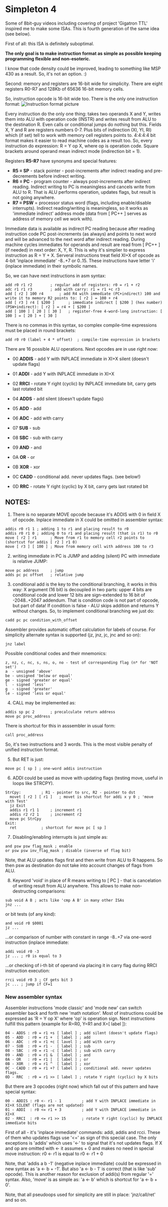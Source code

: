 # Simpleton 4

Some of 8bit-guy videos including covering of project 'Gigatron TTL' inspired me to make some ISAs.
This is fourth generation of the same idea (see below).

First of all: this ISA is definitely suboptimal.

**The only goal is to make instruction format as simple as possible keeping programming flexible and non-esoteric.**

I know that code density could be improved, leading to something like MSP 430 as a result. So, it's not an option. :)

Second: memory and registers are 16-bit wide for simplicity.
There are eight registers R0-R7 and 128Kb of 65636 16-bit memory cells.

So, instruction opcode is 16-bit wide too. There is the only one instruction format:
![Instruction format picture](https://cdn.jpg.wtf/futurico/95/66/1613283583-9566e916e4b56fca243a37105c20898d.png)

Every instruction do the only one thing: takes two operands X and Y, writes them into ALU with operation code (INSTR) and writes result from ALU to the destination R. Even calls or conditional jumps do nothing but this.
Fields X, Y and R are registers numbers 0-7. Plus bits of indirection (XI, YI, RI) which (if set) tell to work with memory cell registers points to. 4:4:4:4 bit format makes it easier to read machine codes as a result too.
So, every instruction do expression: R = Y op X, where op is operation code. Square brackets around operand mean indirect mode (indirection bit = 1).

Registers **R5-R7** have synonyms and special features:
- **R5 = SP** - stack pointer - post-increments after indirect reading and pre-decrements before indirect writing.
- **R6 = PC** - program counter - always post-increments after indirect reading. Indirect writing to PC is meaningless and cancels write from ALU to R. That is ALU performs operation, updates flags, but result is not going anywhere.
- **R7 = PSW** = processor status word (flags, including enable/disable interrupts). Indirect reading/writing is meaningless, so it works as 'immediate indirect' address mode (data from [ PC++ ] serves as address of memory cell we work with).

Immediate data is available as indirect PC reading because after reading instruction code PC post-increments (as always) and points to next word and will be advanced to the next word after indirect reading.
During machine cycles immediates for operands and result are read from [ PC++ ] (if needed) in next order: X, Y, R. This is why it's simplier to express instruction as R = Y + X.
Serveral instructions treat field XI+X of opcode as 4-bit 'inplace immediate' -8..+7 or 0..15. These instructions have letter 'i' (inplace immediate) in their symbolic names.

So, we can have next instructions in asm syntax: 
```
add r0 r1 r2		; regular add of registers: r0 = r1 + r2
adc r1 r1 r3		; add with carry: r1 = r1 +c r3
add [ r2 ] 100 r4		; add R4 with immediate (PC+indirect) 100 and write it to memory R2 points to: [ r2 ] = 100 + r4
add [ r3 ] r4 [ $200 ]		; immediate indirect [ $200 ] (hex number) (PSW+indirect): [ r2 ] = r4 + [ $200 ]
add [ 100 ] [ 20 ] [ 30 ]	; register-free 4-word-long instruction: [ 100 ] = [ 20 ] + [ 30 ]
```
There is no commas in this syntax, so complex compile-time expressions must be placed in round brackets:
```
add r0 r0 (label + 4 * offset)	; compile-time expression in brackets
```

There are 16 possible ALU operations. Next opcodes are in use right now:
- 00 **ADDIS** - add Y with INPLACE immediate in XI+X silent (doesn't update flags)
- 01 **ADDI** - add Y with INPLACE immediate in XI+X
- 02 **RRCI** - rotate Y right (cyclic) by INPLACE immediate bit, carry gets last rotated bit

- 04 **ADDS** - add silent (doesn't update flags)
- 05 **ADD** - add
- 06 **ADC** - add with carry
- 07 **SUB** - sub
- 08 **SBC** - sub with carry
- 09 **AND** - and
- 0A **OR** - or
- 0B **XOR** - xor
- 0C **CADD** - conditional add. never updates flags. (see below!)
- 0D **RRC** - rotate Y right (cyclic) by X bit, carry gets last rotated bit

## NOTES:

1. There is no separate MOVE opcode because it's ADDIS with 0 in field X of opcode.
Inplace immediate in X could be omitted in assembler syntax:
```
addis r0 r1 1 ; adding 1 to r1 and placing result to r0
addis r0 r1 0 ; adding 0 to r1 and placing result (that is r1) to r0
move [ r2 ] r1 		; Move from r1 to memory cell r2 points to (shortcut for addis [ r2 ] r1 0)
move [ r3 ] [ 100 ]	; Move from memory cell with address 100 to r3
```
2. writing immediate in PC is JUMP and adding (silent) PC with immediate is relative JUMP:
```
move pc address		; jump
adds pc pc offset	; relative jump
```
3. conditional add is the key to the conditional branching, it works in this way: X argument (16 bit) is decoupled in two parts: upper 4 bits are conditional code and lower 12 bits are sign-extended to 16 bit of -2048..+2047 addendum. That is condition code is not part of opcode, but part of data! If condition is false - ALU skips addition and returns Y without changes.
So, to implement conditional branching we just do:
```
cadd pc pc condition_with_offset
```
Assembler provides automatic offset calculation for labels of course.
For simplicity alternate syntax is supported (jz, jnz, jc, jnc and so on):
```
jnz label
```
Possible conditional codes and their mnemonics:
```
z, nz, c, nc, s, ns, o, no - test of corresponding flag (n* for 'NOT set')
a  - unsigned 'above'
be - unsigned 'below or equal'
ge - signed 'greater or equal'
l  - signed 'less'
g  - signed 'greater'
le - signed 'less or equal'
```
4. CALL may be implemented as:
```
addis sp pc 2 		; precalculate return address
move pc proc_address
```
There is shortcut for this in asssembler in usual form:
```
call proc_address
```
So, it's two instructions and 3 words. This is the most visible penalty of unified instruction format.

5. But RET is just:
```
move pc [ sp ] ; one-word addis instruction
```
6. ADDI could be used as move with updating flags (testing move, useful in loops like STRCPY).
```
StrCpy: 		; R1 - pointer to src, R2 - pointer to dst
  movet [ r2 ] [ r1 ] 	; movet is shortcut for addi x y 0 ; 'move with Test'
  jz Exit
  addis r1 r1 1		; increment r1
  addis r2 r2 1		; increment r2
  move pc StrCpy
Exit:
  ret 			; shortcut for move pc [ sp ]
```
7. Disabling/enabling interrupts is just simple as:
```
and psw psw flag_mask ; enable
or psw psw inv_flag_mask ; disable (inverse of flag bit)
```
Note, that ALU updates flags first and then write from ALU to R happens. So then psw as destination do not take into account changes of flags from ALU.

8.  Keyword 'void' in place of R means writing to [ PC ] - that is cancelation of writing result from ALU anywhere.
This allows to make non-destructing comparisons:
```                                              
sub void A B ; acts like 'cmp A B' in many other ISAs
jnz ...
```
or bit tests (of any kind):
```
and void r0 $0001
jz ...
```
...or comparison of number with constant in range -8..+7 via one-word instruction (inplace immediate:
```
addi void r0 -3
jz ... ; r0 is equal to 3
```
...or checking of i-th bit of operand via placing it in carry flag during RRCI instruction execution:
```
rrci void r0 3 ; CF gets bit 3
jc ... ; jump if CF=1
```

### New assembler syntax

Assembler instructions 'mode classic' and 'mode new' can switch assembler back and forth new 'math notation'.
Most of instructions could be expressed as 'R = Y op X' where 'op' is operation sign.
Next instructions fulfill this pattern (example for R=R0, Y=R1 and X=[ label ]):
```
04 - ADDS : r0 = r1 +s [ label ] ; add silent (doesn't update flags)
05 - ADD  : r0 = r1 +  [ label ] ; add
06 - ADC  : r0 = r1 +c [ lavel ] ; add with carry
07 - SUB  : r0 = r1 -  [ label ] ; sub
08 - SBC  : r0 = r1 -c [ label ] ; sub with carry
09 - AND  : r0 = r1 &  [ label ] ; and
0A - OR   : r0 = r1 |  [ label ] ; or
0B - XOR  : r0 = r1 ^  [ label ] ; xor
0C - CADD : r0 = r1 +? [ label ] ; conditional add. never updates flags.
0D - RRC  : r0 = r1 >> [ label ] ; rotate Y right (cyclic) by X bits
```
But there are 3 opcodes (right now) which fall out of this pattern and have special syntax:
```
00 - ADDIS : r0 <- r1 - 1         ; add Y with INPLACE immediate in XI+X SILENT (flags are not updated)
01 - ADDI  : r0 <= r1 + 3         ; add Y with INPLACE immediate in XI+X
02 - RRCI  : r0 <= r1 >> 15       ; rotate Y right (cyclic) by INPLACE immediate bits
```
First of all - it's 'inplace immediate' commands: addi, addis and rcci. These of them who updates flags use '<=' as sign of this special case. 
The only exceptions is 'addis' which uses '<-' to signal that it's not updates flags.
If X and op are omitted with <- it assumes + 0 and makes no need in special move instruction: r0 <- r1 is equal to r0 <- r1 + 0

Note, that 'addis a b -1' (negative inplace immediate) could be expressed in new syntax as 'a <- b + -1'. But also 'a <- b - 1' is correct (that is like 'sub' opcode). This is another reason for exclusion of addi(s) from regular '=' syntax.
Also, 'move' is as simple as: 'a <- b' which is shortcut for 'a <- b + 0'.

Note, that all pseudoops used for simplicity are still in place: 'jnz/call/ret' and so on.

